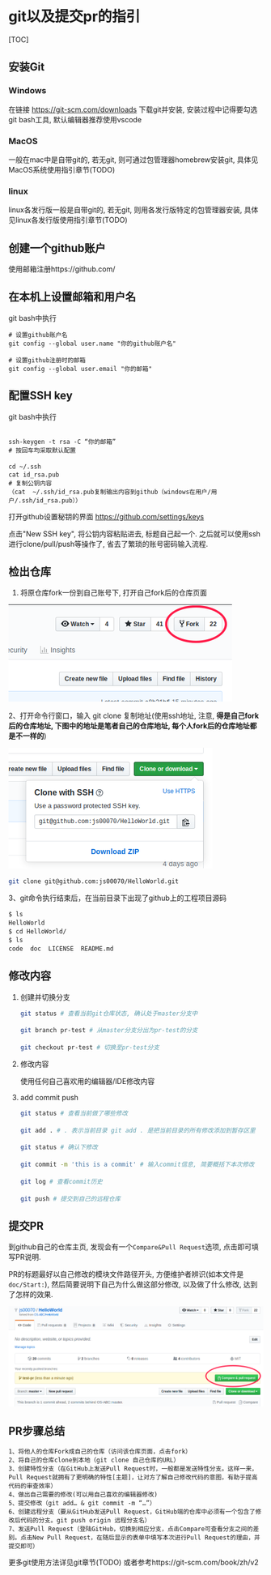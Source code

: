 # git以及提交pr的指引

[TOC]

## 安装Git

### Windows

在链接 https://git-scm.com/downloads 下载git并安装, 安装过程中记得要勾选git bash工具, 默认编辑器推荐使用vscode

### MacOS

一般在mac中是自带git的, 若无git, 则可通过包管理器homebrew安装git, 具体见MacOS系统使用指引章节(TODO)

### linux

linux各发行版一般是自带git的, 若无git, 则用各发行版特定的包管理器安装, 具体见linux各发行版使用指引章节(TODO)

## 创建一个github账户

使用邮箱注册https://github.com/

## 在本机上设置邮箱和用户名

git bash中执行
```
# 设置github账户名
git config --global user.name "你的github账户名"

# 设置github注册时的邮箱
git config --global user.email "你的邮箱"

```

## 配置SSH key

git bash中执行

```

ssh-keygen -t rsa -C “你的邮箱”
# 按回车均采取默认配置

cd ~/.ssh
cat id_rsa.pub
# 复制公钥内容
（cat  ~/.ssh/id_rsa.pub复制输出内容到github（windows在用户/用户/.ssh/id_rsa.pub））
```

打开github设置秘钥的界面 https://github.com/settings/keys


点击"New SSH key", 将公钥内容粘贴进去, 标题自己起一个. 之后就可以使用ssh进行clone/pull/push等操作了, 省去了繁琐的账号密码输入流程.


## 检出仓库
1. 将原仓库fork一份到自己账号下, 打开自己fork后的仓库页面

![fork](images/fork.png)

2、打开命令行窗口，输入 git clone 复制地址(使用ssh地址, 注意, **得是自己fork后的仓库地址, 下图中的地址是笔者自己的仓库地址, 每个人fork后的仓库地址都是不一样的**)

![使用ssh地址](images/use-ssh-03.png)

```bash
git clone git@github.com:js00070/HelloWorld.git
```


3、git命令执行结束后，在当前目录下出现了github上的工程项目源码

```bash
$ ls
HelloWorld
$ cd HelloWorld/
$ ls
code  doc  LICENSE  README.md

```


## 修改内容
1. 创建并切换分支

    ```bash
    git status # 查看当前git仓库状态, 确认处于master分支中

    git branch pr-test # 从master分支分出为pr-test的分支

    git checkout pr-test # 切换至pr-test分支

    ```

2. 修改内容

    使用任何自己喜欢用的编辑器/IDE修改内容
    
3. add commit push

    ```bash
    git status # 查看当前做了哪些修改

    git add . # . 表示当前目录 git add . 是把当前目录的所有修改添加到暂存区里

    git status # 确认下修改

    git commit -m 'this is a commit' # 输入commit信息, 简要概括下本次修改

    git log # 查看commit历史

    git push # 提交到自己的远程仓库

    ```

## 提交PR

到github自己的仓库主页, 发现会有一个`Compare&Pull Request`选项, 点击即可填写PR说明.

PR的标题最好以自己修改的模块文件路径开头, 方便维护者辨识(如本文件是`doc/Start:`), 然后简要说明下自己为什么做这部分修改, 以及做了什么修改, 达到了怎样的效果.

![](images/pr-01.png)



## PR步骤总结 
    1、将他人的仓库Fork成自己的仓库（访问该仓库页面，点击fork） 
    2、将自己的仓库clone到本地（git clone 自己仓库的URL） 
    3、创建特性分支（在GitHub上发送Pull Request时，一般都是发送特性分支。这样一来，Pull Request就拥有了更明确的特性[主题]，让对方了解自己修改代码的意图，有助于提高代码的审查效率） 
    4、做出自己需要的修改(可以用自己喜欢的编辑器修改)
    5、提交修改（git add… & git commit -m “…”） 
    6、创建远程分支（要从GitHub发送Pull Request，GitHub端的仓库中必须有一个包含了修改后代码的分支。git push origin 远程分支名） 
    7、发送Pull Request（登陆GitHub，切换到相应分支，点击Compare可查看分支之间的差别。点击New Pull Request，在随后显示的表单中填写本次进行Pull Request的理由，并提交即可）
    
更多git使用方法详见git章节(TODO)
或者参考https://git-scm.com/book/zh/v2
